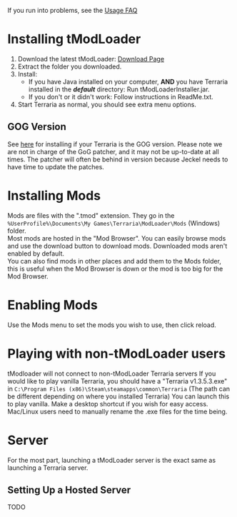 If you run into problems, see the [Usage FAQ](https://github.com/bluemagic123/tModLoader/wiki/Basic-tModLoader-Usage-FAQ)  

# Installing tModLoader
1. Download the latest tModLoader: [Download Page](https://github.com/bluemagic123/tModLoader/releases/latest)
2. Extract the folder you downloaded.
3. Install: 
   * If you have Java installed on your computer, **AND** you have Terraria installed in the _**default**_ directory: Run tModLoaderInstaller.jar.
   * If you don't or it didn't work: Follow instructions in ReadMe.txt.
4. Start Terraria as normal, you should see extra menu options.

## GOG Version
See [here](https://forums.terraria.org/index.php?threads/tml-gog-patcher-beta.50413/) for installing if your Terraria is the GOG version. Please note we are not in charge of the GoG patcher, and it may not be up-to-date at all times. The patcher will often be behind in version because Jeckel needs to have time to update the patches.

# Installing Mods
Mods are files with the ".tmod" extension. They go in the `%UserProfile%\Documents\My Games\Terraria\ModLoader\Mods` (Windows) folder.  
Most mods are hosted in the "Mod Browser". You can easily browse mods and use the download button to download mods. Downloaded mods aren't enabled by default.  
You can also find mods in other places and add them to the Mods folder, this is useful when the Mod Browser is down or the mod is too big for the Mod Browser.  

# Enabling Mods
Use the Mods menu to set the mods you wish to use, then click reload.

# Playing with non-tModLoader users
tModloader will not connect to non-tModLoader Terraria servers
If you would like to play vanilla Terraria, you should have a "Terraria v1.3.5.3.exe" in `C:\Program Files (x86)\Steam\steamapps\common\Terraria` (The path can be different depending on where you installed Terraria) You can launch this to play vanilla. Make a desktop shortcut if you wish for easy access. Mac/Linux users need to manually rename the .exe files for the time being.

# Server
For the most part, launching a tModLoader server is the exact same as launching a Terraria server. 

## Setting Up a Hosted Server
TODO